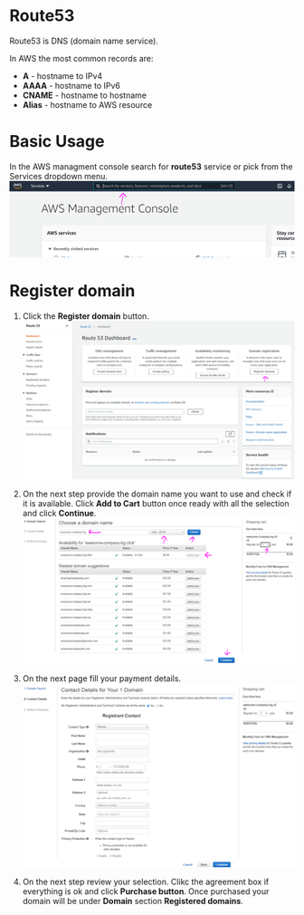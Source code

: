 # Route53

Route53 is DNS (domain name service).

In AWS the most common records are:

- **A** - hostname to IPv4
- **AAAA** - hostname to IPv6
- **CNAME** - hostname to hostname
- **Alias** - hostname to AWS resource

# Basic Usage

In the AWS managment console search for **route53** service or pick from the Services dropdown menu.
<img src="./pics/aws-console.png" alt="drawing" width="700"/>

# Register domain

1. Click the **Register domain** button.
   <img src="./pics/route53/register-domain.png" alt="drawing" width="700"/>

2. On the next step provide the domain name you want to use and check if it is available. Click **Add to Cart** button once ready with all the selection and click **Continue**.
   <img src="./pics/route53/domain-setup.png" alt="drawing" width="700"/>

3. On the next page fill your payment details.
   <img src="./pics/route53/domain-setup-2.png" alt="drawing" width="700"/>

4. On the next step review your selection. Clikc the agreement box if everything is ok and click **Purchase button**. Once purchased your domain will be under **Domain** section **Registered domains**.
